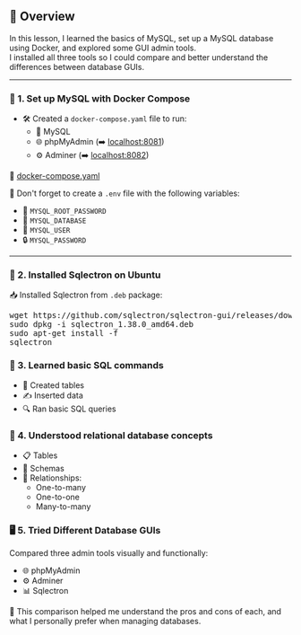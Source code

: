 ## 📘 Overview  
In this lesson, I learned the basics of MySQL, set up a MySQL database using Docker, and explored some GUI admin tools.  
I installed all three tools so I could compare and better understand the differences between database GUIs.

---

### 🐳 1. Set up MySQL with Docker Compose  
- 🛠️ Created a `docker-compose.yaml` file to run:
  - 🐬 MySQL  
  - 🌐 phpMyAdmin (➡️ [localhost:8081](http://localhost:8081))  
  - ⚙️ Adminer (➡️ [localhost:8082](http://localhost:8082))  

📂 [docker-compose.yaml](docker/docker-compose.yaml)

📌 Don't forget to create a `.env` file with the following variables:  
- 🔑 `MYSQL_ROOT_PASSWORD`  
- 🧾 `MYSQL_DATABASE`  
- 👤 `MYSQL_USER`  
- 🔒 `MYSQL_PASSWORD`

---

### 🧰 2. Installed Sqlectron on Ubuntu  
📥 Installed Sqlectron from `.deb` package:

<pre>
wget https://github.com/sqlectron/sqlectron-gui/releases/download/v1.38.0/sqlectron_1.38.0_amd64.deb
sudo dpkg -i sqlectron_1.38.0_amd64.deb
sudo apt-get install -f
sqlectron
</pre>

### 💾 3. Learned basic SQL commands
- 🧱 Created tables 
- ✍️ Inserted data 
- 🔍 Ran basic SQL queries

### 🧠 4. Understood relational database concepts
- 📋 Tables 
- 🧩 Schemas 
- 🔗 Relationships:
  - One-to-many 
  - One-to-one 
  - Many-to-many

### 🖥️ 5. Tried Different Database GUIs

Compared three admin tools visually and functionally:
- 🌐 phpMyAdmin 
- ⚙️ Adminer 
- 📊 Sqlectron

🧭 This comparison helped me understand the pros and cons of each, and what I personally prefer when managing databases.